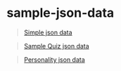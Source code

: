 # sample-json-data

> [Simple json data](https://sabitaneupane.github.io/sample-json-data/simple/quiz.json)

> [Sample Quiz json data](https://sabitaneupane.github.io/sample-json-data/quiz/quiz_data.json)

> [Personality json data](https://sabitaneupane.github.io/sample-json-data/personality/personality.json)
